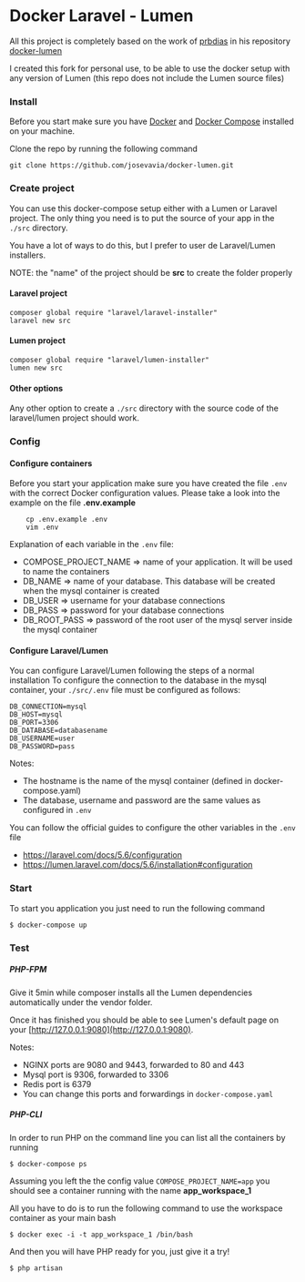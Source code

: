 # Docker Laravel - Lumen
All this project is completely based on the work of [prbdias](https://github.com/prbdias/docker-lumen) 
in his repository [docker-lumen](https://github.com/prbdias/docker-lumen)

I created this fork for personal use, to be able to use the docker setup with any version of Lumen (this repo does not 
include the Lumen source files)

### Install

Before you start make sure you have [Docker](https://docs.docker.com/install/) and [Docker Compose](https://docs.docker.com/compose/install/) installed on your machine.

Clone the repo by running the following command

    git clone https://github.com/josevavia/docker-lumen.git

### Create project
You can use this docker-compose setup either with a Lumen or Laravel project. The only thing you need is to put the
source of your app in the `./src` directory.

You have a lot of ways to do this, but I prefer to user de Laravel/Lumen installers.

NOTE:  the "name" of the project should be **src** to create the folder properly

#### Laravel project

    composer global require "laravel/laravel-installer"
    laravel new src
    
#### Lumen project

    composer global require "laravel/lumen-installer"
    lumen new src
    
#### Other options
Any other option to create a `./src` directory with the source code of the laravel/lumen project should work.    
    


### Config
#### Configure containers
Before you start your application make sure you have created the file `.env` with the correct Docker configuration values. Please take a look into the example on the file **.env.example**
```
    cp .env.example .env
    vim .env
```

Explanation of each variable in the `.env` file:
- COMPOSE_PROJECT_NAME => name of your application. It will be used to name the containers 
- DB_NAME => name of your database. This database will be created when the mysql container is created      
- DB_USER => username for your database connections              
- DB_PASS => password for your database connections              
- DB_ROOT_PASS => password of the root user of the mysql server inside the mysql container         
                 
#### Configure Laravel/Lumen
You can configure Laravel/Lumen following the steps of a normal installation 
To configure the connection to the database in the mysql container, your `./src/.env` file must be configured as follows:
```
DB_CONNECTION=mysql
DB_HOST=mysql
DB_PORT=3306
DB_DATABASE=databasename
DB_USERNAME=user
DB_PASSWORD=pass
```
Notes: 
- The hostname is the name of the mysql container (defined in docker-compose.yaml)
- The database, username and password are the same values as configured in `.env`

You can follow the official guides to configure the other variables in the `.env` file 
- https://laravel.com/docs/5.6/configuration
- https://lumen.laravel.com/docs/5.6/installation#configuration

 
### Start
To start you application you just need to run the following command 

    $ docker-compose up
    
### Test
##### PHP-FPM
Give it 5min while composer installs all the Lumen dependencies automatically under the vendor folder.

Once it has finished you should be able to see Lumen's default page on your [http://127.0.0.1:9080](http://127.0.0.1:9080).

Notes: 
- NGINX ports are 9080 and 9443, forwarded to 80 and 443
- Mysql port is 9306, forwarded to 3306
- Redis port is 6379
- You can change this ports and forwardings in `docker-compose.yaml`

##### PHP-CLI
In order to run PHP on the command line you can list all the containers by running 

    $ docker-compose ps
    
Assuming you left the the config value `COMPOSE_PROJECT_NAME=app` you should see a container running with the name **app_workspace_1**


All you have to do is to run the following command to use the workspace container as your main bash 

    $ docker exec -i -t app_workspace_1 /bin/bash

And then you will have PHP ready for you, just give it a try!


    $ php artisan 
